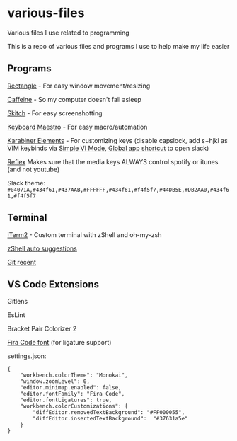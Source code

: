 # various-files
Various files I use related to programming

This is a repo of various files and programs I use to help make my life easier

## Programs ##

<a href="https://rectangleapp.com/">Rectangle</a> - For easy window movement/resizing

<a href="http://lightheadsw.com/caffeine/">Caffeine</a> - So my computer doesn't fall asleep

<a href="https://evernote.com/products/skitch">Skitch</a> - For easy screenshotting

<a href="https://www.keyboardmaestro.com/main/">Keyboard Maestro</a> - For easy macro/automation

<a href="https://pqrs.org/osx/karabiner/">Karabiner Elements<a> - For customizing keys (disable capslock, add s+hjkl as VIM keybinds via <a href="https://ke-complex-modifications.pqrs.org/#personal_tekezo_simple_vi_mode">Simple VI Mode</a>, <a href='https://ke-complex-modifications.pqrs.org/?q=open%20app'>Global app shortcut</a> to open slack)
  
<a href="https://stuntsoftware.com/reflex/">Reflex</a> Makes sure that the media keys ALWAYS control spotify or itunes (and not youtube)



Slack theme: `#04071A,#434f61,#437AAB,#FFFFFF,#434f61,#f4f5f7,#44DB5E,#DB2AA0,#434f61,#f4f5f7`
  
## Terminal
  
<a href="https://www.iterm2.com/">iTerm2</a> - Custom terminal with zShell and oh-my-zsh

<a href="https://github.com/zsh-users/zsh-autosuggestions">zShell auto suggestions</a>

<a href="https://gist.github.com/jordan-brough/48e2803c0ffa6dc2e0bd"> Git recent</a>



## VS Code Extensions ##
Gitlens 

EsLint

Bracket Pair Colorizer 2

<a href="https://github.com/tonsky/FiraCode">Fira Code font</a> (for ligature support)

settings.json: 
```
{
    "workbench.colorTheme": "Monokai",
    "window.zoomLevel": 0,
    "editor.minimap.enabled": false,
    "editor.fontFamily": "Fira Code",
    "editor.fontLigatures": true,
    "workbench.colorCustomizations": {
        "diffEditor.removedTextBackground": "#FF000055",
        "diffEditor.insertedTextBackground":  "#37631a5e"
    }
}
```
